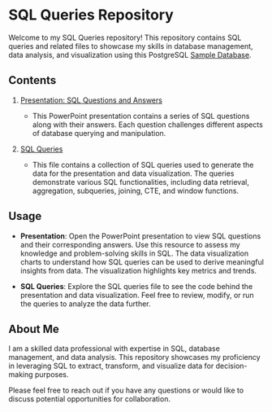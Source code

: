 # SQL Queries Repository

Welcome to my SQL Queries repository! This repository contains SQL queries and related files to showcase my skills in database management, data analysis, and visualization using this PostgreSQL [Sample Database](./https://www.postgresqltutorial.com/postgresql-getting-started/postgresql-sample-database/).

## Contents

1. [Presentation: SQL Questions and Answers](./sql-project-miramontesb-PPT.pdf)
   - This PowerPoint presentation contains a series of SQL questions along with their answers. Each question challenges different aspects of database querying and manipulation.

3. [SQL Queries](./sql-queries.txt)
   - This file contains a collection of SQL queries used to generate the data for the presentation and data visualization. The queries demonstrate various SQL functionalities, including data retrieval, aggregation, subqueries, joining, CTE, and window functions.

## Usage

- **Presentation**: Open the PowerPoint presentation to view SQL questions and their corresponding answers. Use this resource to assess my knowledge and problem-solving skills in SQL. The data visualization charts to understand how SQL queries can be used to derive meaningful insights from data. The visualization highlights key metrics and trends.
  
- **SQL Queries**: Explore the SQL queries file to see the code behind the presentation and data visualization. Feel free to review, modify, or run the queries to analyze the data further.

## About Me

I am a skilled data professional with expertise in SQL, database management, and data analysis. This repository showcases my proficiency in leveraging SQL to extract, transform, and visualize data for decision-making purposes.

Please feel free to reach out if you have any questions or would like to discuss potential opportunities for collaboration.

